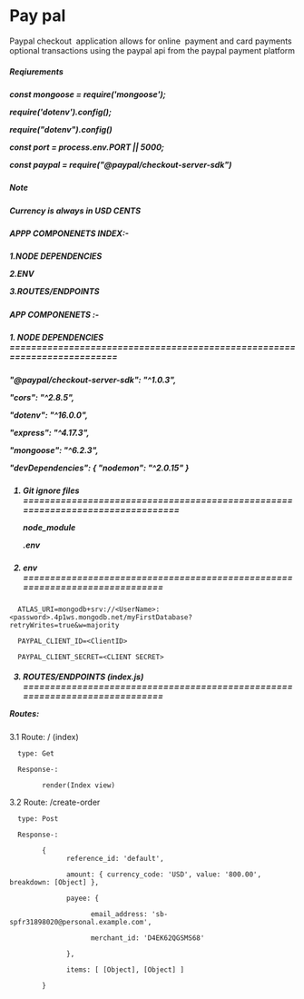 # Pay pal
Paypal checkout  application allows for online  payment and card payments optional transactions using the paypal api from the paypal payment platform

<h5>Reqiurements<h5> 

const mongoose = require('mongoose');

require('dotenv').config();

require("dotenv").config()

const port = process.env.PORT || 5000;
 
const paypal = require("@paypal/checkout-server-sdk")

<h5>Note<h5> 
<p>Currency is always in USD CENTS  <p>


<h5>APPP COMPONENETS INDEX:-<h5> 

1.NODE DEPENDENCIES

2.ENV

3.ROUTES/ENDPOINTS 

 
<h5>APP COMPONENETS :-<h5>

<h5>1. NODE DEPENDENCIES =========================================================================<h5>
<p>
"@paypal/checkout-server-sdk": "^1.0.3",  

"cors": "^2.8.5",

"dotenv": "^16.0.0",

"express": "^4.17.3",

"mongoose": "^6.2.3", 

"devDependencies": {
    "nodemon": "^2.0.15"
  }
</p>

<h5>
<h5>

1. Git ignore files ===============================================================================

      node_module

      .env

<h5>

2. env  ============================================================================
</h5>

      ATLAS_URI=mongodb+srv://<UserName>:<password>.4p1ws.mongodb.net/myFirstDatabase?retryWrites=true&w=majority

      PAYPAL_CLIENT_ID=<ClientID>

      PAYPAL_CLIENT_SECRET=<CLIENT SECRET>

<h5>


3. ROUTES/ENDPOINTS (index.js) ============================================================================

Routes:

</h5>
<p> 

3.1   Route:  /          (index)

      type: Get

      Response-:
            
            render(Index view)


3.2 Route:  /create-order

      type: Post

      Response-:
            
            {
                  reference_id: 'default',

                  amount: { currency_code: 'USD', value: '800.00', breakdown: [Object] },
                  
                  payee: {

                        email_address: 'sb-spfr31898020@personal.example.com',

                        merchant_id: 'D4EK62QGSMS68'

                  },

                  items: [ [Object], [Object] ]

            }

</p>





